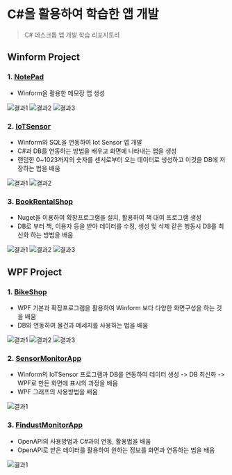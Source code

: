 # C#을 활용하여 학습한 앱 개발
> C# 데스크톱 앱 개발 학습 리포지토리

## Winform Project
### 1. [NotePad](https://github.com/junseongwoo/TIL/tree/main/DeskTopApp/WinformApp/WinExecutiveBank/MyNotePadApp)

- Winform을 활용한 메모장 앱 생성

![결과1](https://github.com/junseongwoo/TIL/blob/main/DeskTopApp/ResultImg/WinNotePad.png?raw=true "NotePad")
![결과2](https://github.com/junseongwoo/TIL/blob/main/DeskTopApp/ResultImg/WinNotePad2.png?raw=true "NotePad")
![결과3](https://github.com/junseongwoo/TIL/blob/main/DeskTopApp/ResultImg/WinNotePad3.png?raw=true "NotePad")

### 2. [IoTSensor](https://github.com/junseongwoo/TIL/tree/main/DeskTopApp/WinformApp/WinFormAdvancedBank/IoTSensorMonApp)

- Winform와 SQL을 연동하여 Iot Sensor 앱 개발
- C#과 DB를 연동하는 방법을 배우고 화면에 나타내는 앱을 생성
- 랜덤한 0~1023까지의 숫자를 센서로부터 오는 데이터로 생성하고 이것을 DB에 저장하는 법을 배움

![결과1](https://github.com/junseongwoo/TIL/blob/main/DeskTopApp/ResultImg/WinIot.png?raw=true "Sensor Monitor")
![결과2](https://github.com/junseongwoo/TIL/blob/main/DeskTopApp/ResultImg/WinIot2.png?raw=true "Sensor Monitor")

### 3. [BookRentalShop](https://github.com/junseongwoo/TIL/tree/main/DeskTopApp/WinformApp/WinFormAdvancedBank/BookRentalShopApp)

- Nuget을 이용하여 확장프로그램을 설치, 활용하여 책 대여 프로그램 생성
- DB로 부터 책, 이용자 등을 받아 데이터를 수정, 생성 및 삭제 같은 행동시 DB를 최신화 하는 방법을 배움

![결과1](https://github.com/junseongwoo/TIL/blob/main/DeskTopApp/ResultImg/BookRental.png?raw=true "초기 화면")
![결과2](https://github.com/junseongwoo/TIL/blob/main/DeskTopApp/ResultImg/BookRental2.png?raw=true " 구분")
![결과3](https://github.com/junseongwoo/TIL/blob/main/DeskTopApp/ResultImg/BookRental3.png?raw=true "회원 관리")

## WPF Project
### 1. [BikeShop](https://github.com/junseongwoo/TIL/tree/main/DeskTopApp/WPFApp/WpfAdvBank/WpfPracticeApp)

- WPF 기본과 확장프로그램을 활용하여 Winform 보다 다양한 화면구성을 하는 것을 배움
- DB와 연동하여 물건과 메세지를 사용하는 법을 배움 

![결과1](https://github.com/junseongwoo/TIL/blob/main/DeskTopApp/ResultImg/WpfBike.png?raw=true "초기 화면")
![결과2](https://github.com/junseongwoo/TIL/blob/main/DeskTopApp/ResultImg/WpfBike1.png?raw=true "Products 선택") 
![결과3](https://github.com/junseongwoo/TIL/blob/main/DeskTopApp/ResultImg/WpfBIke2.png?raw=true "Chat")

### 2. [SensorMonitorApp](https://github.com/junseongwoo/TIL/tree/main/DeskTopApp/WPFApp/WpfAdvBank/PhotoSensorMonApp)

- Winform의 IoTSensor 프로그램과 DB를 연동하여 데이터 생성 -> DB 최신화 -> WPF로 만든 화면에 표시의 과정을 배움 
- WPF 그래프의 사용방법을 배움

![결과1](https://github.com/junseongwoo/TIL/blob/main/DeskTopApp/ResultImg/SensorMon.png?raw=true "SenSor Monitor")

### 3. [FindustMonitorApp](https://github.com/junseongwoo/TIL/tree/main/DeskTopApp/WPFApp/WpfAdvBank/FineDustMonApp)

- OpenAPI의 사용방법과 C#과의 연동, 활용법을 배움
- OpenAPI로 받은 데이터를 활용하여 원하는 정보를 화면과 연동하는 법을 배움 

![결과1](https://github.com/junseongwoo/TIL/blob/main/DeskTopApp/ResultImg/FineDustApp.png?raw=true "미세먼지 앱")
